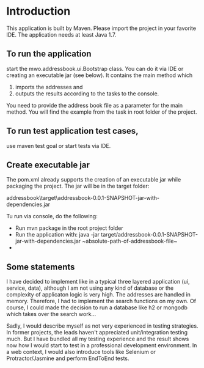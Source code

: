<h1>Introduction</h1>
<p>This application is built by Maven. Please import the project in your favorite IDE. The application needs at least Java 1.7.</p>

<h2>To run the application</h2> 
<p>start the mwo.addressbook.ui.Bootstrap class. You can do it via IDE or creating an executable jar (see below). 
It contains the main method which</p> 
<ol>
<li>imports the addresses and</li> 
<li>outputs the results according to the tasks to the console.</li>
</ol>
<p>
You need to provide the address book file as a parameter for the main method. You will find the example from the task in root folder of the project.
</p>
<h2>To run test application test cases, </h2>
<p>use maven test goal or start tests via IDE.</p>

<h2>Create executable jar</h2>
<p>The pom.xml already supports the creation of an executable jar while packaging the project. The jar will be in the target folder:</p>
addressbook\target\addressbook-0.0.1-SNAPSHOT-jar-with-dependencies.jar<br/>
<p>Tu run via console, do the following:<p>
<ul>
<li>Run mvn package in the root project folder</li>
<li>Run the application with: java -jar target/addressbook-0.0.1-SNAPSHOT-jar-with-dependencies.jar ~absolute-path-of-addressbook-file~<li>
</ul> 

<h2>Some statements</h2>
<p>I have decided to implement like in a typical three layered application (ui, service, data), although I am not using any kind of database or the complexity of applicaton logic is very high. The addresses are handled in memory. Therefore, I had to implement the search functions on my own. Of course, I could made the decision to run a database like h2 or mongodb which takes over the search work...</p>

<p>Sadly, I would describe myself as not very experienced in testing strategies. In former projects, the leads haven't appreciated unit/integration testing much. But I have bundled all my testing experience and the result shows now how I would start to test in a professional development environment. In a web context, I would also introduce tools like Selenium or Protractor/Jasmine and perform EndToEnd tests.</p>